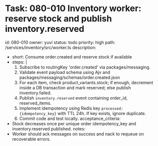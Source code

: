 # Task: 080-010 Inventory worker: reserve stock and publish inventory.reserved
id: 080-010
owner: yuvi
status: todo
priority: high
path: /services/inventory/src/worker.ts
description:
  - short: Consume order.created and reserve stock if available
  - steps: |
      1. Subscribe to routingKey 'order.created' via packages/messaging.
      2. Validate event payload schema using Ajv and packages/messaging/schemas/order.created.json
      3. For each item, check product_variants.stock; if enough, decrement inside a DB transaction and mark reserved; else publish inventory.failed.
      4. Publish `inventory.reserved` event containing order_id, reserved_items.
      5. Implement idempotency using Redis key `processed:{idempotency_key}` with TTL 24h. If key exists, ignore duplicate.
      6. Commit code and test locally.
acceptance_criteria:
  - Stock decreases once per unique order idempotency_key and inventory.reserved published.
notes:
  - Worker should ack messages on success and nack to requeue on recoverable errors.
